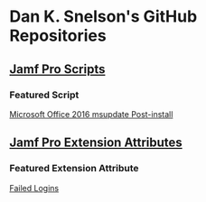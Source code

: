 # Dan K. Snelson's GitHub Repositories

## [Jamf Pro Scripts](https://github.com/dan-snelson/Jamf-Pro-Scripts)
### Featured Script
[Microsoft Office 2016 msupdate Post-install](https://github.com/dan-snelson/Jamf-Pro-Scripts/tree/master/Microsoft%20Office%202016%20msupdate%20Post-install)

## [Jamf Pro Extension Attributes](https://github.com/dan-snelson/Jamf-Pro-Extension-Attributes)
### Featured Extension Attribute
[Failed Logins](https://github.com/dan-snelson/Jamf-Pro-Extension-Attributes/blob/master/Failed%20Logins.sh)
